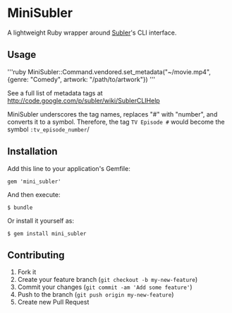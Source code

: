 # MiniSubler

A lightweight Ruby wrapper around [Subler](http://code.google.com/p/subler/)'s CLI interface.

## Usage

'''ruby
MiniSubler::Command.vendored.set_metadata("~/movie.mp4", {genre: "Comedy", artwork: "/path/to/artwork"})
'''

See a full list of metadata tags at http://code.google.com/p/subler/wiki/SublerCLIHelp

MiniSubler underscores the tag names, replaces "#" with "number", and converts it to a symbol. Therefore, the tag `TV Episode #` would become the symbol `:tv_episode_number`/

## Installation

Add this line to your application's Gemfile:

    gem 'mini_subler'

And then execute:

    $ bundle

Or install it yourself as:

    $ gem install mini_subler

## Contributing

1. Fork it
2. Create your feature branch (`git checkout -b my-new-feature`)
3. Commit your changes (`git commit -am 'Add some feature'`)
4. Push to the branch (`git push origin my-new-feature`)
5. Create new Pull Request
